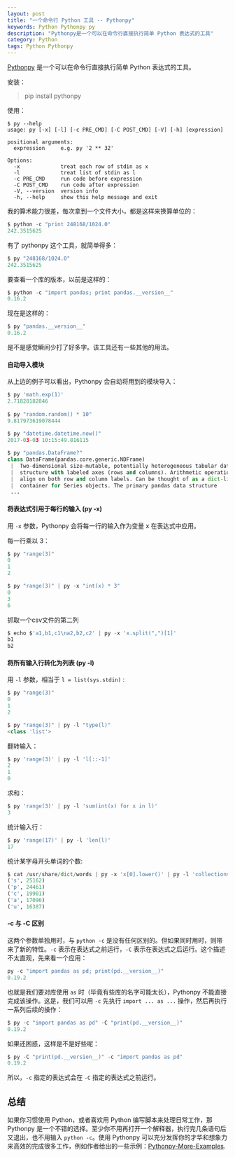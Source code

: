 ```yaml
---
layout: post
title: "一个命令行 Python 工具 -- Pythonpy"
keywords: Python Pythonpy py
description: "Pythonpy是一个可以在命令行直接执行简单 Python 表达式的工具"
category: Python
tags: Python Pythonpy
---
```


[Pythonpy](https://github.com/Russell91/pythonpy) 是一个可以在命令行直接执行简单 Python 表达式的工具。

安装：

> pip install pythonpy

使用：

```
$ py --help
usage: py [-x] [-l] [-c PRE_CMD] [-C POST_CMD] [-V] [-h] [expression]

positional arguments:
  expression     e.g. py '2 ** 32'

Options:
  -x             treat each row of stdin as x
  -l             treat list of stdin as l
  -c PRE_CMD     run code before expression
  -C POST_CMD    run code after expression
  -V, --version  version info
  -h, --help     show this help message and exit
```

我的算术能力很差，每次拿到一个文件大小，都是这样来换算单位的：

```python
$ python -c "print 248168/1024.0"
242.3515625
```

有了 pythonpy 这个工具，就简单得多：

```python
$ py "248168/1024.0"
242.3515625
```

要查看一个库的版本，以前是这样的：

```python
$ python -c "import pandas; print pandas.__version__"
0.16.2
```

现在是这样的：

```python
$ py "pandas.__version__"
0.16.2
```

是不是感觉瞬间少打了好多字。该工具还有一些其他的用法。

#### 自动导入模块

从上边的例子可以看出，Pythonpy 会自动将用到的模块导入：

```python
$ py 'math.exp(1)'
2.71828182846
 
$ py "random.random() * 10"
9.817973619078444
 
$ py "datetime.datetime.now()"
2017-03-03 10:15:49.816115

$ py "pandas.DataFrame?"
class DataFrame(pandas.core.generic.NDFrame)
 |  Two-dimensional size-mutable, potentially heterogeneous tabular data
 |  structure with labeled axes (rows and columns). Arithmetic operations
 |  align on both row and column labels. Can be thought of as a dict-like
 |  container for Series objects. The primary pandas data structure
 ...
```

#### 将表达式引用于每行的输入 (py -x)

用 `-x` 参数，Pythonpy 会将每一行的输入作为变量 x 在表达式中应用。

每一行乘以 3：

```python
$ py "range(3)"
0
1
2

$ py "range(3)" | py -x "int(x) * 3"
0
3
6
```

抓取一个csv文件的第二列

```python
$ echo $'a1,b1,c1\na2,b2,c2' | py -x 'x.split(",")[1]'
b1
b2
```

#### 将所有输入行转化为列表 (py -l)

用 `-l` 参数，相当于 `l = list(sys.stdin)` :

```python
$ py "range(3)"
0
1
2

$ py "range(3)" | py -l "type(l)"
<class 'list'>
```

翻转输入：

```python
$ py 'range(3)' | py -l 'l[::-1]'
2
1
0
```

求和：

```python
$ py 'range(3)' | py -l 'sum(int(x) for x in l)'
3
```

统计输入行：

```python
$ py 'range(17)' | py -l 'len(l)'
17
```

统计某字母开头单词的个数:

```python
$ cat /usr/share/dict/words | py -x 'x[0].lower()' | py -l 'collections.Counter(l).most_common(5)'
('s', 25162)
('p', 24461)
('c', 19901)
('a', 17096)
('u', 16387)
```

#### -c 与 -C 区别

这两个参数单独用时，与 `python -c` 是没有任何区别的。但如果同时用时，则带来了新的特性。`-c` 表示在表达式之前运行，`-C` 表示在表达式之后运行。这个描述不太直观，先来看一个应用：

```python
py -c "import pandas as pd; print(pd.__version__)"
0.19.2
```

也就是我们要对库使用 `as` 时（毕竟有些库的名字可能太长），Pythonpy 不能直接完成该操作。这是，我们可以用 `-c` 先执行 `import ... as ...`  操作，然后再执行一系列后续的操作：

```python
$ py -c "import pandas as pd" -C "print(pd.__version__)"
0.19.2
``` 

如果还困惑，这样是不是好些呢：

```python
$ py -C "print(pd.__version__)" -c "import pandas as pd"
0.19.2
```

所以，`-c` 指定的表达式会在 `-C` 指定的表达式之前运行。

## 总结

如果你习惯使用 Python，或者喜欢用 Python 编写脚本来处理日常工作，那 Pythonpy 是一个不错的选择。至少你不用再打开一个解释器，执行完几条语句后又退出，也不用输入 `python -c`。使用 Pythonpy 可以充分发挥你的才华和想象力来高效的完成很多工作，例如作者给出的一些示例：[Pythonpy-More-Examples](https://github.com/Russell91/pythonpy/wiki/More-Examples).
